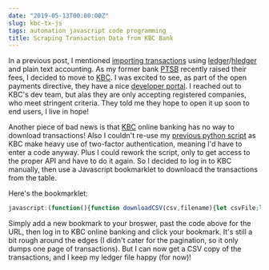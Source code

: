 ```yaml
---
date: "2019-05-13T00:00:00Z"
slug: kbc-tx-js
tags: automation javascript code programming
title: Scraping Transaction Data from KBC Bank
---
```


In a previous post, I mentioned [importing transactions][bank-tx-py] using [ledger][]/[hledger][] and plain text accounting. As my former bank [PTSB][] recently raised their fees, I decided to move to [KBC][]. I was excited to see, as part of the open payments directive, they have a nice [developer portal][devp]. I reached out to KBC's dev team, but alas they are only accepting registered companies, who meet stringent criteria. They told me they hope to open it up soon to end users, I live in hope!

Another piece of bad news is that [KBC][] online banking has no way to download transactions! Also I couldn't re-use my [previous python script][bank-tx-py] as KBC make heavy use of two-factor authentication, meaning I'd have to enter a code anyway. Plus I could rework the script, only to get access to the proper API and have to do it again. So I decided to log in to KBC manually, then use a Javascript bookmarklet to downloacd the transactions from the table.


Here's the bookmarklet:
```javascript
javascript:(function(){function downloadCSV(csv,filename){let csvFile;let downloadLink;csvFile=new Blob([csv],{type:"text/csv"});downloadLink=document.createElement("a");downloadLink.download=filename;downloadLink.href=window.URL.createObjectURL(csvFile);downloadLink.style.display="none";document.body.appendChild(downloadLink);downloadLink.click()};function exportTableToCSV(filename){let csv=[];let rows=document.querySelectorAll(".table-transactions tr");for(var i=0;i<rows.length;i+=1){let row=[],cols=rows[i].querySelectorAll("td, th");for(var j=0;j<cols.length;j+=1){let txt=cols[j].innerText;txt=txt.replace("-","");txt=txt.replace(",","");row.push(txt)}csv.push(row.join(","))}downloadCSV(csv.join("\n"),filename)}exportTableToCSV("kbc.csv")})();
```

Simply add a new bookmark to your broswer, past the code above for the URL, then log in to KBC online banking and click your bookmark. It's still a bit rough around the edges (I didn't cater for the pagination, so it only dumps one page of transactions). But I can now get a CSV copy of the transactions, and I keep my ledger file happy (for now)!


[ledger]: /ledger
[hledger]: https://hledger.org/
[bank-tx-py]: /bank-tx-py
[PTSB]: https://www.permanenttsb.ie/
[KBC]: https://www.kbc.ie/
[devp]: https://www.kbc.ie/psd2-developer-portal/home

